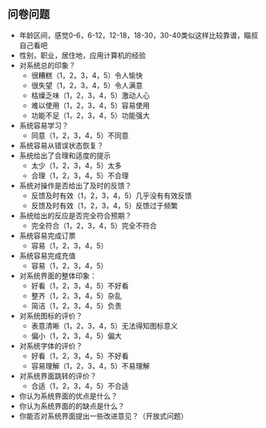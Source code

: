 ## 问卷问题

+ 年龄区间，感觉0-6，6-12，12-18，18-30，30-40类似这样比较靠谱，瞄叔自己看吧
+ 性别，职业，居住地，应用计算机的经验
+ 对系统总的印象？
	+ 很糟糕（1，2，3，4，5）令人愉快
	+ 很失望（1，2，3，4，5）令人满意
	+ 枯燥乏味（1，2，3，4，5）激动人心
	+ 难以使用（1，2，3，4，5）容易使用
	+ 功能不足（1，2，3，4，5）功能强大
+ 系统容易学习？
	+ 同意（1，2，3，4，5）不同意
+ 系统容易从错误状态恢复？
+ 系统给出了合理和适度的提示
	+ 太少（1，2，3，4，5）太多
	+ 合理（1，2，3，4，5）不合理
+ 系统对操作是否给出了及时的反馈？
	+ 反馈及时有效（1，2，3，4，5）几乎没有有效反馈
	+ 反馈及时有效（1，2，3，4，5）反馈过于频繁
+ 系统给出的反应是否完全符合预期？
	+ 完全符合（1，2，3，4，5）完全不符合
+ 系统容易完成订票
	+ 容易（1，2，3，4，5）
+ 系统容易完成充值
	+ 容易（1，2，3，4，5）
+ 对系统界面的整体印象：
	+ 好看（1，2，3，4，5）不好看
	+ 整齐（1，2，3，4，5）杂乱
	+ 简洁（1，2，3，4，5）负责
+ 对系统图标的评价？
	+ 表意清晰（1，2，3，4，5）无法得知图标意义
	+ 偏小（1，2，3，4，5）偏大
+ 对系统字体的评价？
	+ 好看（1，2，3，4，5）不好看
	+ 容易理解（1，2，3，4，5）不易理解
+ 对系统界面跳转的评价？
	+ 合适（1，2，3，4，5）不合适
+ 你认为系统界面的优点是什么？
+ 你认为系统界面的的缺点是什么？
+ 你能否对系统界面提出一些改进意见？（开放式问题）